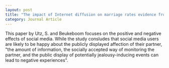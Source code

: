 ```yaml
---
layout: post
title: "The impact of Internet diffusion on marriage rates evidence from the broadband market"
category: Journal Article
---
```

This paper by Utz, S. and Beukeboom focuses on the positive and negative effects of social media.
While the study consludes that social media users are likely to be happy about the publicly displayed
affection of their partner, "the amount of information, the socially accepted way of monitoring the partner, and the public
display of potentially jealousy-inducing events can lead to negative experiences".
